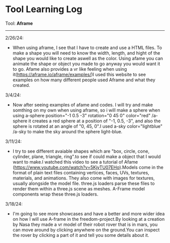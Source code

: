 # Tool Learning Log

Tool: **Aframe**

---

2/26/24:
* When using aframe, I see that I have to create and use a HTML files. To make a shape you will need to know the width, length, and hight of the shape you would like to create aswell as the color. Using afame you can animate the shape or object you made to go anyway you would want it to go. Afame also provides a vr like feeling when using it(https://aframe.io/aframe/examples/)I used this website to see examples on how many different people used Aframe and what they created.

3/4/24:
* Now after seeing examples of afame and codes. I will try and make somthing on my own when using aframe, so i will make a sphere when using a-sphere position="-1 0.5 -3" rotation="0 45 0" color="red" /a-sphere it creates a red sphere at a position of "-1, 0.5, -3", and also the sphere is rotated at an angle of "0, 45, 0".I used a-sky color="lightblue" /a-sky to make the sky around the sphere light-blue.

3/11/24:
* I try to see different avaiable shapes which are "box, circle, cone, cylinder, plane, triangle, ring".to see if  could make a object that I would want to make.I watched this video to see a tutorial of Afame (https://www.youtube.com/watch?v=5KjyTU07EHo).Models come in the format of plain text files containing vertices, faces, UVs, textures, materials, and animations. They also come with images for textures, usually alongside the model file. three.js loaders parse these files to render them within a three.js scene as meshes. A-Frame model components wrap these three.js loaders.

3/18/24:
* I'm going to see more showcases and have a better and more wider idea on how I will use A-frame in the freedom-project.By looking at a creation by Nasa they made a vr model of their robot rover that is in mars, you can move around by clicking anywhere on the ground.You can inspect the rover by clicking a part of it and tell you some details about it.

<!--
* Links you used today (websites, videos, etc)
* Things you tried, progress you made, etc
* Challenges, a-ha moments, etc
* Questions you still have
* What you're going to try next
-->
